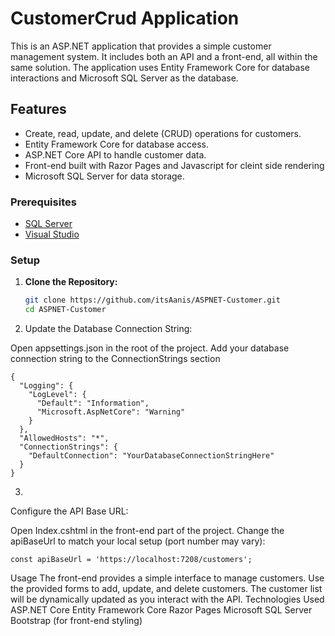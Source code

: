 # CustomerCrud Application
This is an ASP.NET application that provides a simple customer management system. It includes both an API and a front-end, all within the same solution. The application uses Entity Framework Core for database interactions and Microsoft SQL Server as the database.

## Features

- Create, read, update, and delete (CRUD) operations for customers.
- Entity Framework Core for database access.
- ASP.NET Core API to handle customer data.
- Front-end built with Razor Pages and Javascript for cleint side rendering
- Microsoft SQL Server for data storage.

 ### Prerequisites

- [SQL Server](https://www.microsoft.com/en-us/sql-server/sql-server-downloads) 
- [Visual Studio](https://visualstudio.microsoft.com/) 

### Setup

1. **Clone the Repository:**
   ```bash
   git clone https://github.com/itsAanis/ASPNET-Customer.git
   cd ASPNET-Customer

 2.  Update the Database Connection String:

Open appsettings.json in the root of the project.
Add your database connection string to the ConnectionStrings section

```
{
  "Logging": {
    "LogLevel": {
      "Default": "Information",
      "Microsoft.AspNetCore": "Warning"
    }
  },
  "AllowedHosts": "*",
  "ConnectionStrings": {
    "DefaultConnection": "YourDatabaseConnectionStringHere"
  }
}

```
3.
Configure the API Base URL:

Open Index.cshtml in the front-end part of the project.
Change the apiBaseUrl to match your local setup (port number may vary):

```
const apiBaseUrl = 'https://localhost:7208/customers';
```
Usage
The front-end provides a simple interface to manage customers.
Use the provided forms to add, update, and delete customers.
The customer list will be dynamically updated as you interact with the API.
Technologies Used
ASP.NET Core
Entity Framework Core
Razor Pages
Microsoft SQL Server
Bootstrap (for front-end styling)
